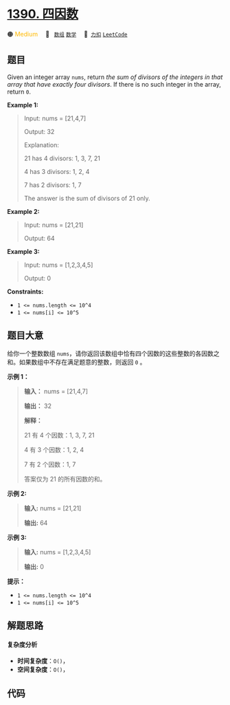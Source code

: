 # [1390. 四因数](https://2xiao.github.io/leetcode-js/problem/1390.html)

🟠 <font color=#ffb800>Medium</font>&emsp; 🔖&ensp; [`数组`](/tag/array.md) [`数学`](/tag/math.md)&emsp; 🔗&ensp;[`力扣`](https://leetcode.cn/problems/four-divisors) [`LeetCode`](https://leetcode.com/problems/four-divisors)

## 题目

Given an integer array `nums`, return _the sum of divisors of the integers in
that array that have exactly four divisors_. If there is no such integer in
the array, return `0`.



**Example 1:**

> Input: nums = [21,4,7]
> 
> Output: 32
> 
> Explanation: 
> 
> 21 has 4 divisors: 1, 3, 7, 21
> 
> 4 has 3 divisors: 1, 2, 4
> 
> 7 has 2 divisors: 1, 7
> 
> The answer is the sum of divisors of 21 only.

**Example 2:**

> Input: nums = [21,21]
> 
> Output: 64

**Example 3:**

> Input: nums = [1,2,3,4,5]
> 
> Output: 0

**Constraints:**

  * `1 <= nums.length <= 10^4`
  * `1 <= nums[i] <= 10^5`


## 题目大意

给你一个整数数组 `nums`，请你返回该数组中恰有四个因数的这些整数的各因数之和。如果数组中不存在满足题意的整数，则返回 `0` 。



**示例 1：**

> 
> 
> 
> 
> 
> **输入：** nums = [21,4,7]
> 
> **输出：** 32
> 
> **解释：**
> 
> 21 有 4 个因数：1, 3, 7, 21
> 
> 4 有 3 个因数：1, 2, 4
> 
> 7 有 2 个因数：1, 7
> 
> 答案仅为 21 的所有因数的和。
> 
> 

**示例 2:**

> 
> 
> 
> 
> 
> **输入:** nums = [21,21]
> 
> **输出:** 64
> 
> 

**示例 3:**

> 
> 
> 
> 
> 
> **输入:** nums = [1,2,3,4,5]
> 
> **输出:** 0



**提示：**

  * `1 <= nums.length <= 10^4`
  * `1 <= nums[i] <= 10^5`


## 解题思路

#### 复杂度分析

- **时间复杂度**：`O()`，
- **空间复杂度**：`O()`，

## 代码

```javascript

```